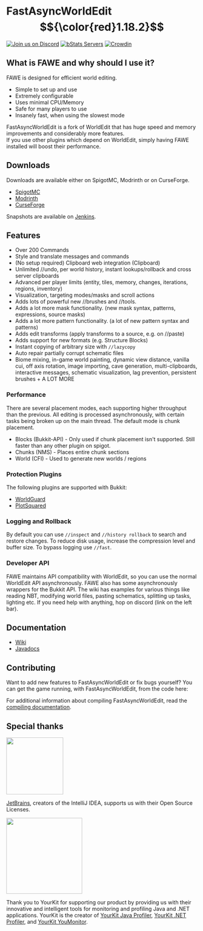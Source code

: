 # FastAsyncWorldEdit $${\color{red}1.18.2}$$
[![Join us on Discord](https://img.shields.io/discord/268444645527126017.svg?label=&logo=discord&logoColor=ffffff&color=7389D8&labelColor=6A7EC2)](https://discord.gg/intellectualsites)
[![bStats Servers](https://img.shields.io/bstats/servers/1403)](https://bstats.org/plugin/bukkit/FastAsyncWorldEdit/1403)
[![Crowdin](https://badges.crowdin.net/e/4a5819fae3fd88234a8ea13bfbb072bb/localized.svg)](https://intellectualsites.crowdin.com/fastasyncworldedit)

## What is FAWE and why should I use it?

FAWE is designed for efficient world editing.
* Simple to set up and use
* Extremely configurable
* Uses minimal CPU/Memory
* Safe for many players to use
* Insanely fast, when using the slowest mode

FastAsyncWorldEdit is a fork of WorldEdit that has huge speed and memory improvements and considerably more features.  
If you use other plugins which depend on WorldEdit, simply having FAWE installed will boost their performance.

## Downloads

Downloads are available either on SpigotMC, Modrinth or on CurseForge.
- [SpigotMC](https://www.spigotmc.org/resources/13932/)
- [Modrinth](https://modrinth.com/plugin/fastasyncworldedit/)
- [CurseForge](https://dev.bukkit.org/projects/fawe)

Snapshots are available on [Jenkins](https://ci.athion.net/job/FastAsyncWorldEdit/).

## Features

* Over 200 Commands
* Style and translate messages and commands
* (No setup required) Clipboard web integration (Clipboard)
* Unlimited //undo, per world history, instant lookups/rollback and cross server clipboards
* Advanced per player limits (entity, tiles, memory, changes, iterations, regions, inventory)
* Visualization, targeting modes/masks and scroll actions
* Adds lots of powerful new //brushes and //tools.
* Adds a lot more mask functionality. (new mask syntax, patterns, expressions, source masks)
* Adds a lot more pattern functionality. (a lot of new pattern syntax and patterns)
* Adds edit transforms (apply transforms to a source, e.g. on //paste)
* Adds support for new formats (e.g. Structure Blocks)
* Instant copying of arbitrary size with `//lazycopy`
* Auto repair partially corrupt schematic files
* Biome mixing, in-game world painting, dynamic view distance, vanilla cui, off axis rotation, image importing, cave generation,
  multi-clipboards, interactive messages, schematic visualization, lag prevention, persistent brushes + A LOT MORE

### Performance

There are several placement modes, each supporting higher throughput than the previous. All editing is processed
asynchronously, with
certain tasks being broken up on the main thread. The default mode is chunk placement.
* Blocks (Bukkit-API) - Only used if chunk placement isn't supported. Still faster than any other plugin on spigot.
* Chunks (NMS) - Places entire chunk sections
* World (CFI) - Used to generate new worlds / regions

### Protection Plugins

The following plugins are supported with Bukkit:
* [WorldGuard](https://dev.bukkit.org/projects/worldguard)
* [PlotSquared](https://www.spigotmc.org/resources/77506/)

### Logging and Rollback

By default you can use `//inspect` and `//history rollback` to search and restore changes. To reduce disk usage, increase the
compression level and buffer size. To bypass logging use `//fast`.

### Developer API

FAWE maintains API compatibility with WorldEdit, so you can use the normal WorldEdit API asynchronously.
FAWE also has some asynchronously wrappers for the Bukkit API.
The wiki has examples for various things like reading NBT, modifying world files, pasting schematics, splitting up tasks, lighting etc.
If you need help with anything, hop on discord (link on the left bar).

## Documentation

* [Wiki](https://intellectualsites.github.io/fastasyncworldedit-documentation/)
* [Javadocs](https://intellectualsites.github.io/fastasyncworldedit-javadocs/)

## Contributing

Want to add new features to FastAsyncWorldEdit or fix bugs yourself? You can get the game running, with FastAsyncWorldEdit, from the code here:

For additional information about compiling FastAsyncWorldEdit, read the [compiling documentation](https://github.com/IntellectualSites/FastAsyncWorldEdit/blob/main/COMPILING.adoc).

## Special thanks

<a href="https://jb.gg/OpenSourceSupport"><img src="https://resources.jetbrains.com/storage/products/company/brand/logos/jb_beam.svg" width="150">
</a>

[JetBrains](https://jb.gg/OpenSourceSupport), creators of the IntelliJ IDEA, supports us with their Open Source Licenses.

<a href="https://yourkit.com/"><img src="https://www.yourkit.com/images/yklogo.png" width="200">
</a>

Thank you to YourKit for supporting our product by providing us with their innovative and intelligent tools
for monitoring and profiling Java and .NET applications.
YourKit is the creator of [YourKit Java Profiler](https://www.yourkit.com/java/profiler/), [YourKit .NET Profiler](https://www.yourkit.com/.net/profiler/), and [YourKit YouMonitor](https://www.yourkit.com/youmonitor/).

